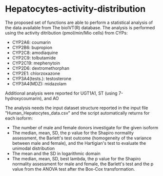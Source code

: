 # Hepatocytes-activity-distribution
The proposed set of functions are able to perform a statistical analysis of the data available from The bioIVT(R) database. 
The analysis is performed using the activity ditribution (pmol/min/Mio cells) from CYPs:
  * CYP2A6: coumarin
  * CYP2B6: bupropion
  * CYP2C8: amodiaquine
  * CYP2C9: tolbutamide
  * CYP2C19: mephenytoin
  * CYP2D6: dextromethorphan
  * CYP2E1: chlorzoxazone 
  * CYP3A4(tests.): testosterone
  * CYP3A4(MDZ): midazolam
  
  Additional analysis were reported for UGT1A1, ST (using 7-hydroxycoumarin), and AO  
  
  The analysis needs the input dataset structure reported in the input file "Human_Hepatocytes_data.csv" and the script automatically returns for each isoform:
   * The number of male and female donors investigate for the given isoform
   * The median, mean, SD, the p value for the Shapiro normality assessment, the Barlett's test outcome (homogeneity of the variance between male and female), and the Hartigian's test to evaluate the unimodal distribution
   * The mean and the SD in logarithmic domain
   * The median, mean, SD, best lambda, the p value for the Shapiro normality assessment for male and female, the Barlett's test and the p value from the ANOVA test after the Box-Cox transformation.
  
